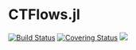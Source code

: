 # CTFlows.jl

[gh-ci-img]: https://github.com/control-toolbox/CTFlows.jl/actions/workflows/CI.yml/badge.svg?branch=main
[gh-ci-url]: https://github.com/control-toolbox/CTFlows.jl/actions/workflows/CI.yml?query=branch%3Amain

[gh-co-img]: https://codecov.io/gh/control-toolbox/CTFlows.jl/branch/main/graph/badge.svg?token=YM5YQQUSO3
[gh-co-url]: https://codecov.io/gh/control-toolbox/CTFlows.jl

[![Build Status][gh-ci-img]][gh-ci-url] 
[![Covering Status][gh-co-img]][gh-co-url]
[![](https://img.shields.io/badge/docs-stable-blue.svg)](http://control-toolbox.github.io/CTFlows.jl)